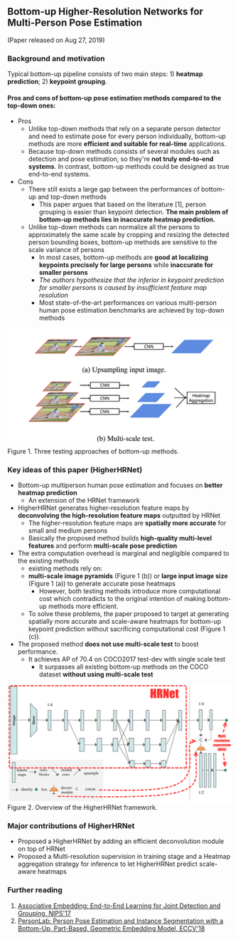## Bottom-up Higher-Resolution Networks for Multi-Person Pose Estimation

(Paper released on Aug 27, 2019)

### Background and motivation

Typical bottom-up pipeline consists of two main steps: 1) **heatmap prediction**; 2) **keypoint grouping**.

#### Pros and cons of bottom-up pose estimation methods compared to the top-down ones:
- Pros
  - Unlike top-down methods that rely on a separate person detector and need to estimate pose for every person individually, bottom-up methods are more **efficient and suitable for real-time** applications.
  - Because top-down methods consists of several modules such as detection and pose estimation, so they're **not truly end-to-end systems**. In contrast, bottom-up methods could be designed as true end-to-end systems.
- Cons
  - There still exists a large gap between the performances of bottom-up and top-down methods
    - This paper argues that based on the literature [1], person grouping is easier than keypoint detection. **The main problem of bottom-up methods lies in inaccurate heatmap prediction.**
  - Unlike top-down methods can normalize all the persons to approximately the same scale by cropping and resizing the detected person bounding boxes, bottom-up methods are sensitive to the scale variance of persons
    - In most cases, bottom-up methods are **good at localizing keypoints precisely for large persons** while **inaccurate for smaller persons**
    - *The authors hypothesize that the inferior in keypoint prediction for smaller persons is caused by insufficient feature map resolution*
    - Most state-of-the-art performances on various multi-person human pose estimation benchmarks are achieved by top-down methods

<img src="figures/higherHRNet_three_testing.png" width="600">
Figure 1. Three testing approaches of bottom-up methods.

### Key ideas of this paper (HigherHRNet)
- Bottom-up multiperson human pose estimation and focuses on **better heatmap prediction**
  - An extension of the HRNet framework
- HigherHRNet generates higher-resolution feature maps by **deconvolving the high-resolution feature maps** outputted by
HRNet
  - The higher-resolution feature maps are **spatially more accurate** for small and medium persons
  - Basically the proposed method builds **high-quality multi-level features** and perform **multi-scale pose prediction**
- The extra computation overhead is marginal and negligible compared to the existing methods
  - existing methods rely on:
  - **multi-scale image pyramids** (Figure 1 (b)) or **large input image size** (Figure 1 (a)) to generate accurate pose heatmaps
    - However, both testing methods introduce more computational cost which contradicts to the original intention of making bottom-up methods more efficient.
  - To solve these problems, the paper proposed to target at generating spatially more accurate and scale-aware heatmaps for bottom-up keypoint prediction without sacrificing computational cost (Figure 1 (c)).
- The proposed method **does not use multi-scale test** to boost performance.
  - It achieves AP of 70.4 on COCO2017 test-dev with single scale test
    - It surpasses all existing bottom-up methods on the COCO dataset **without using multi-scale test**

<img src="figures/HigherHRNet_framework.png" width="800">
Figure 2. Overview of the HigherHRNet framework.

### Major contributions of HigherHRNet
- Proposed a HigherHRNet by adding an efficient deconvolution module on top of HRNet
- Proposed a Multi-resolution supervision in training stage and a Heatmap aggregation strategy for inference to let HigherHRNet predict scale-aware heatmaps


### Further reading
1. [Associative Embedding: End-to-End Learning for Joint Detection and Grouping, NIPS'17](https://papers.nips.cc/paper/6822-associative-embedding-end-to-end-learning-for-joint-detection-and-grouping.pdf)
2. [PersonLab: Person Pose Estimation and Instance Segmentation with a Bottom-Up, Part-Based, Geometric Embedding Model, ECCV'18](https://arxiv.org/pdf/1803.08225.pdf)
